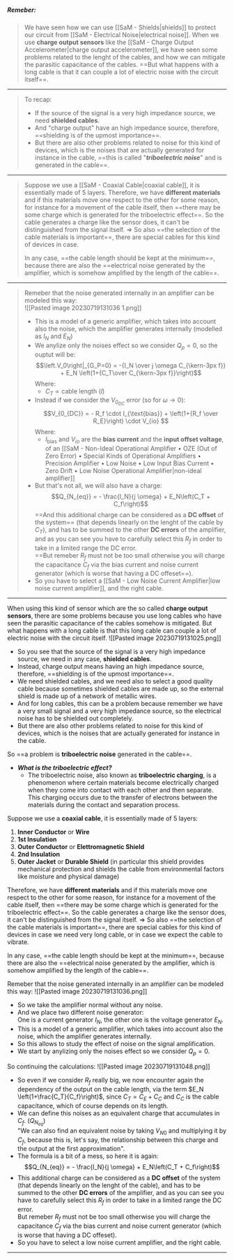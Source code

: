 ##### ***Remeber***:

> We have seen how we can use [[SaM - Shields|shields]] to protect our circuit from [[SaM - Electrical Noise|electrical noise]].
> When we use **charge output sensors** like the [[SaM - Charge Output Accelerometer|charge output accelerometer]], we have seen some problems related to the lenght of the cables, and how we can mitigate the parasitic capacitance of the cables.
> ==But what happens with a long cable is that it can couple a lot of electric noise with the circuit itself==.

---

> To recap:
> - If the source of the signal is a very high impedance source, we need **shielded cables**.
> - And "charge output" have an high impedance source, therefore, ==shielding is of the upmost importance==. 
> - But there are also other problems related to noise for this kind of devices, which is the noises that are actually generated for instance in the cable, ==this is called "***triboelectric noise***" and is generated in the cable==.

---

> Suppose we use a [[SaM - Coaxial Cable|coaxial cable]], it is essentially made of 5 layers.
> Therefore, we have **different materials** and if this materials move one respect to the other for some reason, for instance for a movement of the cable itself, then ==there may be some charge which is generated for the triboelectric effect==.
> So the cable generates a charge like the sensor does, it can't be distinguished from the signal itself.
> ⇒ So also ==the selection of the cable materials is important==, there are special cables for this kind of devices in case.
> 
> In any case, ==the cable length should be kept at the minimum==, because there are also the ==electrical noise generated by the amplifier, which is somehow amplified by the length of the cable==.

---

> Remeber that the noise generated internally in an amplifier can be modeled this way:<br>![[Pasted image 20230719131036 1.png]]
> - This is a model of a generic amplifier, which takes into account also the noise, which the amplifier generates internally (modelled as $I_N$ and $E_N$)
> - We anylize only the noises effect so we consider $Q_p = 0$, so the ouptut will be: $$\left.V_0\right|_{G_P=0} = -{I_N \over j  \omega  C_{\kern-3px f}} + E_N \left(1+{C_T\over C_{\kern-3px f}}\right)$$Where:
> 	- $C_T \propto \text{cable length} \ (l)$ 
> - Instead if we consider the $V_{0_{DC}}$ error (so for $\omega \to 0$):$$V_{0_{DC}} = - R_f \cdot I_{\text{bias}} + \left(1+{R_f \over R_E}\right) \cdot V_{io} $$Where:
> 	- $I_{\text{bias}}$ and $V_{io}$ are the **bias current** and the **input offset voltage**, of an [[SaM - Non-Ideal Operational Amplifier • OZE (Out of Zero Error) • Special Kinds of Operational Amplifiers • Precision Amplifier  • Low Noise • Low Input Bias Current • Zero Drift • Low Noise Operational Amplifier|non-ideal amplifier]]
> - But that's not all, we will also have a charge:$$Q_{N_{eq}} = - \frac{I_N}{j \omega} + E_N\left(C_T + C_f\right)$$==And this additional charge can be considered as a **DC offset** of the system== (that depends linearly on the lenght of the cable by $C_T$), and has to be summed to the other **DC errors** of the amplifier, and as you can see you have to carefully select this $R_f$ in order to take in a limited range the DC error.<br>==But remeber $R_f$ must not be too small otherwise you will charge the capacitance $C_f$ via the bias current and noise current generator (which is worse that having a DC offeset==).
> - So you have to select a [[SaM - Low Noise Current Amplifier|low noise current amplifier]], and the right cable.

---

When using this kind of sensor which are the so called **charge output sensors**, there are some problems because you use long cables who have seen the parasitic capacitance of the cables somehow is mitigated.
But what happens with a long cable is that this long cable can couple a lot of electric noise with the circuit itself.
![[Pasted image 20230719131025.png]]
- So you see that the source of the signal is a very high impedance source, we need in any case, **shielded cables**.
- Instead, charge output means having an high impedance source, therefore, ==shielding is of the upmost importance==. 
- We need shielded cables, and we need also to select a good quality cable because sometimes shielded cables are made up, so the external shield is made up of a network of metallic wires.
- And for long cables, this can be a problem because remember we have a very small signal and a very high impedance source, so the electrical noise has to be shielded out completely.
- But there are also other problems related to noise for this kind of devices, which is the noises that are actually generated for instance in the cable.


So ==a problem is **triboelectric noise** generated in the cable==.
- ***What is the triboelectric effect?***
	- The triboelectric noise, also known as **triboelectric charging**, is a phenomenon where certain materials become electrically charged when they come into contact with each other and then separate.<br>This charging occurs due to the transfer of electrons between the materials during the contact and separation process.

Suppose we use a **coaxial cable**, it is essentially made of 5 layers:
1. **Inner Conductor** or **Wire**
2. **1st Insulation**
3. **Outer Conductor** or **Elettromagnetic Shield**     
4. **2nd Insulation**   
5. **Outer Jacket** or **Durable Shield** (in particular this shield provides mechanical protection and shields the cable from environmental factors like moisture and physical damage)

Therefore, we have **different materials** and if this materials move one respect to the other for some reason, for instance for a movement of the cable itself, then ==there may be some charge which is generated for the triboelectric effect==.
So the cable generates a charge like the sensor does, it can't be distinguished from the signal itself.
⇒ So also ==the selection of the cable materials is important==, there are special cables for this kind of devices in case we need very long cable, or in case we expect the cable to vibrate.

In any case, ==the cable length should be kept at the minimum==, because there are also the ==electrical noise generated by the amplifier, which is somehow amplified by the length of the cable==.

Remeber that the noise generated internally in an amplifier can be modeled this way:
![[Pasted image 20230719131036.png]]
- So we take the amplifier normal without any noise.
- And we place two different noise generator:<br>One is a current generator $I_N$, the other one is the voltage generator $E_N$.
- This is a model of a generic amplifier, which takes into account also the noise, which the amplifier generates internally.
- So this allows to study the effect of noise on the signal amplification.
- We start by anylizing only the noises effect so we consider $Q_p = 0$.

So continuing the calculations:
![[Pasted image 20230719131048.png]]
- So even if we consider $R_f$ really big, we now encounter again the dependency of the output on the cable length, via the term $E_N \left(1+\frac{C_T}{C_f}\right)$, since $C_T = C_E + C_C$ and $C_C$ is the cable capacitance, which of course depends on its length.
- We can define this noises as an equivalent charge that accumulates in $C_f$. ($Q_{N_{eq}}$)<br>"We can also find an equivalent noise by taking $V_{N0}$ and multiplying it by $C_f$, because this is, let's say, the relationship between this charge and the output at the first approximation".
- The formula is a bit of a mess, so here it is again:$$Q_{N_{eq}} = - \frac{I_N}{j \omega} + E_N\left(C_T + C_f\right)$$
- This additional charge can be considered as a **DC offset** of the system (that depends linearly on the lenght of the cable), and has to be summed to the other **DC errors** of the amplifier, and as you can see you have to carefully select this $R_f$ in order to take in a limited range the DC error.<br>But remeber $R_f$ must not be too small otherwise you will charge the capacitance $C_f$ via the bias current and noise current generator (which is worse that having a DC offeset).
- So you have to select a low noise current amplifier, and the right cable.

---
